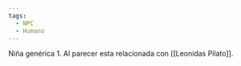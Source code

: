 ```yaml
---
tags:
  - NPC
  - Humano
---
```

Niña genérica 1. Al parecer esta relacionada con [[Leonidas Pilato]].